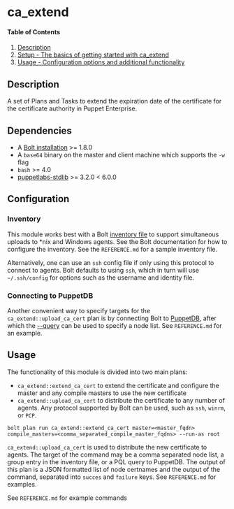 
# ca_extend

#### Table of Contents

1. [Description](#description)
2. [Setup - The basics of getting started with ca_extend](#setup)
3. [Usage - Configuration options and additional functionality](#usage)

## Description

A set of Plans and Tasks to extend the expiration date of the certificate for the certificate authority in Puppet Enterprise.

## Dependencies

*  A [Bolt installation](https://puppet.com/docs/bolt/latest/bolt_installing.html) >= 1.8.0
*  A `base64` binary on the master and client machine which supports the `-w` flag
*  `bash` >= 4.0
*  [puppetlabs-stdlib](https://puppet.com/docs/bolt/latest/bolt_installing.html) >= 3.2.0 < 6.0.0

## Configuration

### Inventory

This module works best with a Bolt [inventory file](https://puppet.com/docs/bolt/latest/inventory_file.html) to support simultaneous uploads to \*nix and Windows agents.  See the Bolt documentation for how to configure the inventory.  See the `REFERENCE.md` for a sample inventory file.

Alternatively, one can use an `ssh` config file if only using this protocol to connect to agents.  Bolt defaults to using `ssh`, which in turn will use `~/.ssh/config` for options such as the username and identity file.

### Connecting to PuppetDB

Another convenient way to specify targets for the `ca_extend::upload_ca_cert` plan is by connecting Bolt to [PuppetDB](https://puppet.com/docs/bolt/latest/bolt_command_reference.html#command-options), after which the [--query](https://puppet.com/docs/bolt/latest/bolt_command_reference.html#command-options) can be used to specify a node list. See `REFERENCE.md` for an example.

## Usage

The functionality of this module is divided into two main plans:

*  `ca_extend::extend_ca_cert` to extend the certificate and configure the master and any compile masters to use the new certificate
*  `ca_extend::upload_ca_cert` to distribute the certificate to any number of agents.  Any protocol supported by Bolt can be used, such as `ssh`, `winrm`, or `PCP`.

```
bolt plan run ca_extend::extend_ca_cert master=<master_fqdn> compile_masters=<comma_separated_compile_master_fqdns> --run-as root
```

`ca_extend::upload_ca_cert` is used to distribute the new certificate to agents.  The target of the command may be a comma separated node list, a group entry in the inventory file, or a PQL query to PuppetDB.  The output of this plan is a JSON formatted list of node certnames and the output of the command, separated into `succes` and `failure` keys.  See `REFERENCE.md` for examples.

See `REFERENCE.md` for example commands
